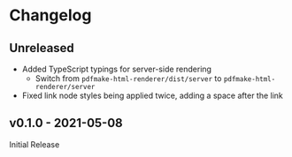 # Changelog

## Unreleased

* Added TypeScript typings for server-side rendering
  * Switch from `pdfmake-html-renderer/dist/server` to `pdfmake-html-renderer/server`
* Fixed link node styles being applied twice, adding a space after the link

## v0.1.0 - 2021-05-08

Initial Release
